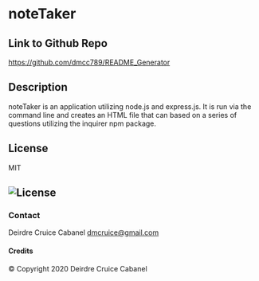   # noteTaker

  ## Link to Github Repo
  https://github.com/dmcc789/README_Generator

  ## Description
  noteTaker is an application utilizing node.js and express.js.  It is run via the command line and creates an HTML file that can  based on a series of questions utilizing the inquirer npm package.
 
  ## License
  MIT
  ## ![License](https://img.shields.io/badge/License-MIT-blue.svg "License Badge")

  ### Contact
  Deirdre Cruice Cabanel
  dmcruice@gmail.com

  #### Credits
  © Copyright 2020 Deirdre Cruice Cabanel